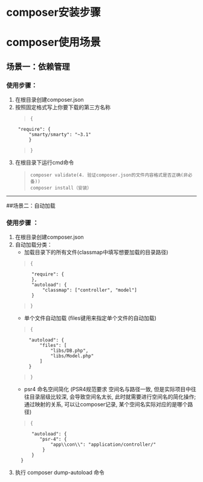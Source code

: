 # composer安装步骤
# composer使用场景
## 场景一：依赖管理  
### 使用步骤：
1. 在根目录创建composer.json
2. 按照固定格式写上你要下载的第三方名称  
    >     {
    	"require": {
    		"smarty/smarty": "~3.1"
    	    }
    >     } 
3. 在根目录下运行cmd命令
    >     composer validate(4. 验证composer.json的文件内容格式是否正确(非必备))
    >     composer install（安装）

***
##场景二：自动加载  
### 使用步骤 ：
1. 在根目录创建composer.json
2. 自动加载分类：
    * 加载目录下的所有文件(classmap中填写想要加载的目录路径)
    >     {
	         "require": {
	         },
	         "autoload": {
		         "classmap": ["controller", "model"]
	         }
    >     }
    * 单个文件自动加载 (files键用来指定单个文件的自动加载)
    >     {
         	"autoload": {
         		"files": [
	         		"libs/DB.php",
        			"libs/Model.php"
	         	]
	        }
    >     }
    * psr4 命名空间简化  (PSR4规范要求 空间名与路径一致, 但是实际项目中往往目录层级比较深, 会导致空间名太长, 此时就需要进行空间名的简化操作;通过映射的关系, 可以让composer记录, 某个空间名实际对应的是哪个路径)
    >     {
	         "autoload": {
	         	"psr-4": {
		         	"app\\con\\": "application/controller/"
		         }
	         }
         }

3. 执行 composer dump-autoload 命令